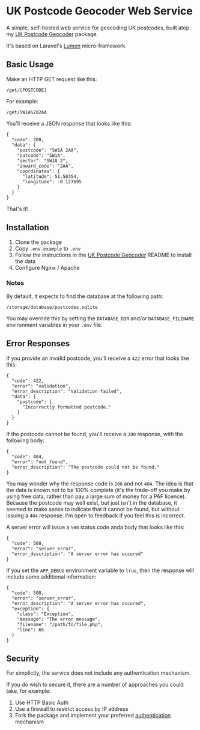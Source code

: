 # UK Postcode Geocoder Web Service

A simple, self-hosted web service for geocoding UK postcodes, built atop my [UK Postcode Geocoder](https://github.com/lukaswhite/uk-postcode-geocoder) package.

It's based on Laravel's [Lumen](https://lumen.laravel.com) micro-framework.

## Basic Usage

Make an HTTP GET request like this:

```
/get/[POSTCODE]
```

For example:

```
/get/SW1A%202AA
```

You'll receive a JSON response that looks like this:

```
{
  "code": 200,
  "data": {
    "postcode": "SW1A 2AA",
    "outcode": "SW1A",
    "sector": "SW1A 2",
    "inward_code": "2AA",
    "coordinates": {
      "latitude": 51.50354,
      "longitude": -0.127695
    }
  }
}
```

That's it!

## Installation

1. Clone the package
2. Copy `.env.example` to `.env`
3. Follow the instructions in the [UK Postcode Geocoder](https://github.com/lukaswhite/uk-postcode-geocoder) README to install the data
4. Configure Nginx / Apache

### Notes

By default, it expects to find the database at the following path:

```
/storage/database/postcodes.sqlite
```

You may override this by setting the `DATABASE_DIR` and/or `DATABASE_FILENAME` environment variables in your `.env` file.

## Error Responses

If you provide an invalid postcode, you'll receive a `422` error that looks like this:

```
{
  "code": 422,
  "error": "validation",
  "error_description": "Validation failed",
  "data": {
    "postcode": [
      "Incorrectly formatted postcode."
    ]
  }
}
```

If the postcode cannot be found, you'll receive a `200` response, with the following body:

```
{
  "code": 404,
  "error": "not_found",
  "error_description": "The postcode could not be found."
}
```

You may wonder why the response code is `200` and not `404`. The idea is that the data is known not to be 100% complete (it's the trade-off you make by using free data, rather than pay a large sum of money for a PAF licence). Because the postcode may well exist, but just isn't in the database, it seemed to make sense to indicate that it cannot be found, but without issuing a `404` response. I'm open to feedback if you feel this is incorrect.

A server error will issue a `500` status code anda body that looks like this:

```
{
  "code": 500,
  "error": "server_error",
  "error_description": "A server error has occured"
}
```

If you set the `APP_DEBUG` environment variable to `true`, then the response will include some additional information:

```
{
  "code": 500,
  "error": "server_error",
  "error_description": "A server error has occured",
  "exception": {
    "class": "Exception",
    "message": "The error message",
    "filename": "/path/to/file.php",
    "line": 65
  }
}
```

## Security

For simplictly, the service does not include any authentication mechanism. 

If you do wish to secure it, there are a number of approaches you could take, for example:

1. Use HTTP Basic Auth
2. Use a firewall to restrict access by IP address
3. Fork the package and implement your preferred [authentication](https://lumen.laravel.com/docs/5.7/authentication) mechanism